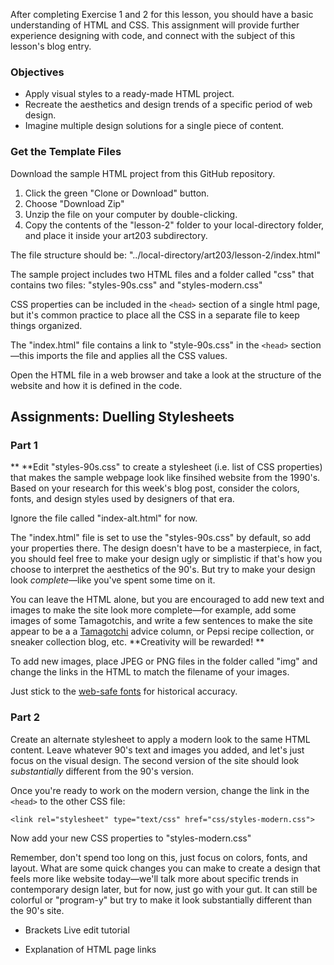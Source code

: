 After completing Exercise 1 and 2 for this lesson, you should have a basic understanding of HTML and CSS. This assignment will provide further experience designing with code, and connect with the subject of this lesson's blog entry. 

### Objectives

* Apply visual styles to a ready-made HTML project. 
* Recreate the aesthetics and design trends of a specific period of web design.
* Imagine multiple design solutions for a single piece of content. 

### Get the Template Files

Download the sample HTML project from this GitHub repository. 

1. Click the green "Clone or Download" button.
2. Choose "Download Zip"
3. Unzip the file on your computer by double-clicking. 
4. Copy the contents of the "lesson-2" folder to your local-directory folder, and place it inside your art203 subdirectory. 

The file structure should be: "../local-directory/art203/lesson-2/index.html"

The sample project includes two HTML files and a folder called "css" that contains two files: "styles-90s.css" and "styles-modern.css"

CSS properties can be included in the `<head>` section of a single html page, but it's common practice to place all the CSS in a separate file to keep things organized. 

The "index.html" file contains a link to "style-90s.css" in the `<head>` section—this imports the file and applies all the CSS values. 

Open the HTML file in a web browser and take a look at the structure of the website and how it is defined in the code. 

## Assignments: Duelling Stylesheets

### **Part 1**

** **Edit "styles-90s.css" to create a stylesheet \(i.e. list of CSS properties\) that makes the sample webpage look like finsihed website from the 1990's. Based on your research for this week's blog post, consider the colors, fonts, and design styles used by designers of that era. 

Ignore the file called "index-alt.html" for now.

The "index.html" file is set to use the "styles-90s.css" by default, so add your properties there. The design doesn't have to be a masterpiece, in fact, you should feel free to make your design ugly or simplistic if that's how you choose to interpret the aesthetics of the 90's. But try to make your design look _complete_—like you've spent some time on it.

You can leave the HTML alone, but you are encouraged to add new text and images to make the site look more complete—for example, add some images of some Tamagotchis, and write a few sentences to make the site appear to be a a [Tamagotchi](https://en.wikipedia.org/wiki/Tamagotchi) advice column, or Pepsi recipe collection, or sneaker collection blog, etc. **Creativity will be rewarded! **

To add new images, place JPEG or PNG files in the folder called "img" and change the links in the HTML to match the filename of your images. 

Just stick to the [web-safe fonts](https://www.w3schools.com/cssref/css_websafe_fonts.asp) for historical accuracy. 

### **Part 2**

Create an alternate stylesheet to apply a modern look to the same HTML content. Leave whatever 90's text and images you added, and let's just focus on the visual design. The second version of the site should look _substantially_ different from the 90's version.

Once you're ready to work on the modern version, change the link in the `<head>` to the other CSS file: 

`<link rel="stylesheet" type="text/css" href="css/styles-modern.css"> `

Now add your new CSS properties to "styles-modern.css"

Remember, don't spend too long on this, just focus on colors, fonts, and layout. What are some quick changes you can make to create a design that feels more like website today—we'll talk more about specific trends in contemporary design later, but for now, just go with your gut. It can still be colorful or "program-y" but try to make it look substantially different than the 90's site. 

+ Brackets Live edit tutorial

+ Explanation of HTML page links







